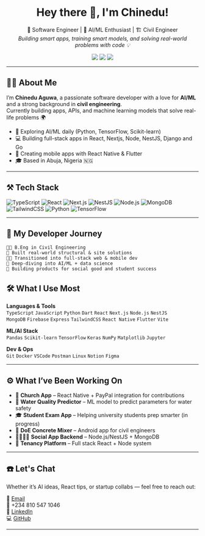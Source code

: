 
<h1 align="center">Hey there 👋, I'm Chinedu!</h1>

<p align="center">
  🚀 Software Engineer | 🧠 AI/ML Enthusiast | 🏗️ Civil Engineer<br/>
  <em>Building smart apps, training smart models, and solving real-world problems with code 💡</em>
</p>

<p align="center">
  <a href="https://github.com/chi2785443"><img src="https://img.shields.io/github/followers/chi2785443?label=Follow&style=social" /></a>
  <a href="mailto:neduaguwa443@gmail.com"><img src="https://img.shields.io/badge/Email-neduaguwa443@gmail.com-blue?style=flat-square&logo=gmail" /></a>
  <a href="https://www.linkedin.com/in/chinedu-aguwa-b1747a2b0"><img src="https://img.shields.io/badge/LinkedIn-Chinedu%20Aguwa-blue?style=flat-square&logo=linkedin" /></a>
</p>

---

## 👨‍💻 About Me

I’m **Chinedu Aguwa**, a passionate software developer with a love for **AI/ML** and a strong background in **civil engineering**.  
Currently building apps, APIs, and machine learning models that solve real-life problems 🌍

- 🧠 Exploring AI/ML daily (Python, TensorFlow, Scikit-learn)
- 💻 Building full-stack apps in React, Nextjs, Node, NestJS, Django and Go
- 📱 Creating mobile apps with React Native & Flutter
- 🎓 Based in Abuja, Nigeria 🇳🇬

---

## ⚒️ Tech Stack

![TypeScript](https://img.shields.io/badge/-TypeScript-3178c6?style=for-the-badge&logo=typescript&logoColor=fff)
![React](https://img.shields.io/badge/-React-61DAFB?style=for-the-badge&logo=react&logoColor=fff)
![Next.js](https://img.shields.io/badge/-Next.js-black?style=for-the-badge&logo=next.js)
![NestJS](https://img.shields.io/badge/-NestJS-E0234E?style=for-the-badge&logo=nestjs&logoColor=white)
![Node.js](https://img.shields.io/badge/-Node.js-43853d?style=for-the-badge&logo=node.js&logoColor=white)
![MongoDB](https://img.shields.io/badge/-MongoDB-47A248?style=for-the-badge&logo=mongodb&logoColor=white)
![TailwindCSS](https://img.shields.io/badge/-TailwindCSS-38B2AC?style=for-the-badge&logo=tailwind-css&logoColor=white)
![Python](https://img.shields.io/badge/-Python-306998?style=for-the-badge&logo=python&logoColor=white)
![TensorFlow](https://img.shields.io/badge/-TensorFlow-FF6F00?style=for-the-badge&logo=tensorflow&logoColor=white)

---

## 📅 My Developer Journey

```text
👨‍🎓 B.Eng in Civil Engineering
🔧 Built real-world structural & site solutions
👨‍💻 Transitioned into full-stack web & mobile dev
🧠 Deep-diving into AI/ML + data science
📱 Building products for social good and student success
```
## 🛠️ What I Use Most

**Languages & Tools**  
`TypeScript` `JavaScript` `Python` `Dart` `React` `Next.js` `Node.js` `NestJS`  
`MongoDB` `Firebase` `Express` `TailwindCSS` `React Native` `Flutter` `Vite`

**ML/AI Stack**  
`Pandas` `Scikit-learn` `TensorFlow` `Keras` `NumPy` `Matplotlib` `Jupyter`

**Dev & Ops**  
`Git` `Docker` `VSCode` `Postman` `Linux` `Notion` `Figma`

---

## ⚙️ What I’ve Been Working On

- 📱 **Church App** – React Native + PayPal integration for contributions
- 🧪 **Water Quality Predictor** – ML model to predict parameters for water safety
- 🎓 **Student Exam App** – Helping university students prep smarter (in progress)
- 🧱 **DoE Concrete Mixer** – Android app for civil engineers
- 👨‍👩‍👧‍👦 **Social App Backend** – Node.js/NestJS + MongoDB
- 🏡 **Tenancy Platform** – Full stack React + Node system

---

## ☎️ Let's Chat

Whether it’s AI ideas, React tips, or startup collabs — feel free to reach out:

📧 [Email](mailto:neduaguwa443@gmail.com)  
📱 +234 810 547 1046  
💼 [LinkedIn](https://www.linkedin.com/in/chinedu-aguwa-b1747a2b0)  
💻 [GitHub](https://github.com/chi2785443)

---

